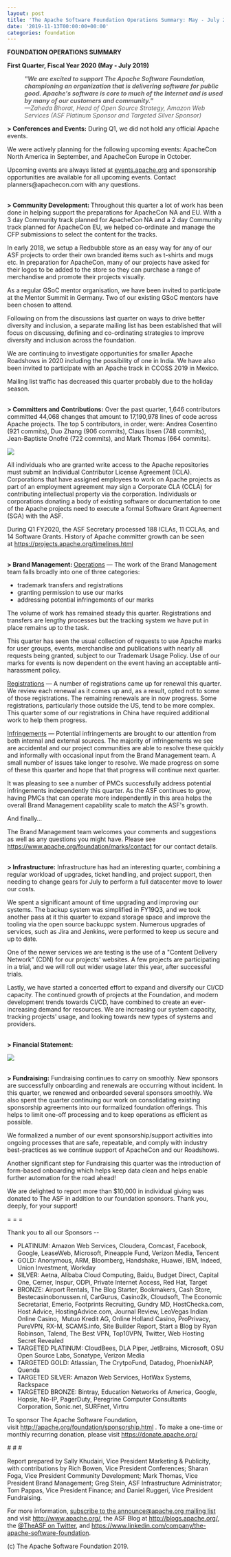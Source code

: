 ```yaml
---
layout: post
title: 'The Apache Software Foundation Operations Summary: May - July 2019'
date: '2019-11-13T00:00:00+00:00'
categories: foundation
---
```

<div><strong>FOUNDATION OPERATIONS SUMMARY</strong></div> 
  <p><strong>First Quarter, Fiscal Year 2020 (May - July 2019)</strong></p> 
  <div> 
    <blockquote style="margin: 0px 0px 0px 40px; border: medium none; padding: 0px;"> 
      <p><strong><em>&quot;</em></strong><em><strong>We are excited to support The Apache Software Foundation, championing an organization that is delivering software for public good. Apache's software is core to much of the Internet and is used by many of our customers and community.&quot;</strong></em><em><strong><br /></strong></em><em>—</em><em>Zaheda Bhorat, Head of Open Source Strategy,&nbsp;</em><em>Amazon Web Services (ASF Platinum Sponsor and Targeted Silver Sponsor)</em></p> 
    </blockquote> 
    <div> 
      <p><strong>&gt; Conferences and&nbsp;</strong><strong>Events</strong><strong>:</strong>&nbsp;During Q1, we did not hold any official Apache events.</p> 
      <p>We were actively planning for the following upcoming events: ApacheCon North America in September, and ApacheCon Europe in October.</p> 
      <p>Upcoming events are always listed at <a href="https://events.apache.org/">events.apache.org</a> and sponsorship opportunities are available for all upcoming events. Contact planners@apachecon.com with any questions.<br /><br /></p> 
      <p><strong>&gt; Community Development</strong><strong>:&nbsp;</strong>Throughout this quarter a lot of work has been done in helping support the preparations for ApacheCon NA and EU. With a 3 day Community track planned for ApacheCon NA and a 2 day Community track planned for ApacheCon EU, we helped co-ordinate and manage the CFP submissions to select the content for the tracks.&nbsp;&nbsp;</p> 
      <p>In early 2018, we setup a Redbubble store as an easy way for any of our ASF projects to order their own branded items such as t-shirts and mugs etc. In preparation for ApacheCon, many of our projects have asked for their logos to be added to the store so they can purchase a range of merchandise and promote their projects visually.</p> 
      <p>As a regular GSoC mentor organisation, we have been invited to participate at the Mentor Summit in Germany. Two of our existing GSoC mentors have been chosen to attend.</p> 
      <p>Following on from the discussions last quarter on ways to drive better diversity and inclusion, a separate mailing list has been established that will focus on discussing, defining and co-ordinating strategies to improve diversity and inclusion across the foundation.</p> 
      <p>We are continuing to investigate opportunities for smaller Apache Roadshows in 2020 including the possibility of one in India. We have also been invited to participate with an Apache track in CCOSS 2019 in Mexico.</p> 
      <p>Mailing list traffic has decreased this quarter probably due to the holiday season.<br /><br /></p> 
      <p><strong>&gt; Committers and Contributions:</strong>&nbsp;Over the past quarter, 1,646 contributors committed 44,068 changes that amount to 17,190,978 lines of code across Apache projects. The top 5 contributors, in order, were: Andrea Cosentino (921 commits), Duo Zhang (906 commits), Claus Ibsen (748 commits), Jean-Baptiste Onofré (722 commits), and Mark Thomas (664 commits).</p> 
      <p> <img src="https://blogs.apache.org/foundation/mediaresource/21610e8f-538d-4568-a5d2-c60446189e04" /></p> 
      <p>All individuals who are granted write access to the Apache repositories must submit an Individual Contributor License Agreement (ICLA). Corporations that have assigned employees to work on Apache projects as part of an employment agreement may sign a Corporate CLA (CCLA) for contributing intellectual property via the corporation.&nbsp;Individuals or corporations donating a body of existing software or documentation to one of the Apache projects need to execute a formal Software Grant Agreement (SGA) with the ASF.&nbsp;</p> 
      <div> 
        <p>During Q1 FY2020, the ASF Secretary processed 188 ICLAs, 11 CCLAs, and 14 Software Grants. History of Apache committer growth can be seen at&nbsp;<a href="https://projects.apache.org/timelines.html">https://projects.apache.org/timelines.html</a><br /><br /></p> 
        <p> </p> 
        <p><strong>&gt; Brand Management:&nbsp;</strong><u>Operations</u> — The work of the Brand Management team falls broadly into one of three categories:</p> 
        <p> </p> 
        <ul> 
          <li>trademark transfers and registrations</li> 
          <li>granting permission to use our marks</li> 
          <li>addressing potential infringements of our marks</li> 
        </ul> 
        <p> </p> 
        <p>The volume of work has remained steady this quarter. Registrations and transfers are lengthy processes but the tracking system we have put in place remains up to the task.</p> 
        <p>This quarter has seen the usual collection of requests to use Apache marks for user groups, events, merchandise and publications with nearly all requests being granted, subject to our Trademark Usage Policy. Use of our marks for events is now dependent on the event having an acceptable anti-harassment policy.</p> 
        <p><u>Registrations</u> <em>—&nbsp;</em>A number of registrations came up for renewal this quarter. We review each renewal as it comes up and, as a result, opted not to some of those registrations. The remaining renewals are in now progress. Some registrations, particularly those outside the US, tend to be more complex. This quarter some of our registrations in China have required additional work to help them progress.</p> 
        <p><u>Infringements</u> <em>—&nbsp;</em>Potential infringements are brought to our attention from both internal and external sources. The majority of infringements we see are accidental and our project communities are able to resolve these quickly and informally with occasional input from the Brand Management team. A small number of issues take longer to resolve. We made progress on some of these this quarter and hope that that progress will continue next quarter.</p> 
        <p>It was pleasing to see a number of PMCs successfully address potential infringements independently this quarter. As the ASF continues to grow, having PMCs that can operate more independently in this area helps the overall Brand Management capability scale to match the ASF's growth.</p> 
        <p>And finally…</p> 
        <p>The Brand Management team welcomes your comments and suggestions as well as any questions you might have. Please see <a href="https://www.apache.org/foundation/marks/contact">https://www.apache.org/foundation/marks/contact</a> for our contact details.</p> 
      </div> 
    </div> 
    <div> 
      <p><strong><br />&gt; Infrastructure:</strong>&nbsp;Infrastructure has had an interesting quarter, combining a regular workload of upgrades, ticket handling, and project support, then needing to change gears for July to perform a full datacenter move to lower our costs.</p> 
      <p>We spent a significant amount of time upgrading and improving our systems. The backup system was simplified in FY19Q3, and we took another pass at it this quarter to expand storage space and improve the tooling via the open source backuppc system. Numerous upgrades of services, such as Jira and Jenkins, were performed to keep us secure and up to date.</p> 
      <p>One of the newer services we are testing is the use of a &quot;Content Delivery Network&quot; (CDN) for our projects' websites. A few projects are participating in a trial, and we will roll out wider usage later this year, after successful trials.</p> 
      <p>Lastly, we have started a concerted effort to expand and diversify our CI/CD capacity. The continued growth of projects at the Foundation, and modern development trends towards CI/CD, have combined to create an ever-increasing demand for resources. We are increasing our system capacity, tracking projects' usage, and looking towards new types of systems and providers.<br /><br /></p> 
      <div> 
        <p><strong>&gt; Financial Statement:</strong></p> 
        <p><img src="https://blogs.apache.org/foundation/mediaresource/08cea458-01a2-42ec-924b-25d7739fedab" /><br /><br /> </p> 
      </div> 
    </div> 
    <div> 
      <p><strong>&gt; Fundraising:</strong>&nbsp;Fundraising continues to carry on smoothly. New sponsors are successfully onboarding and renewals are occurring without incident. In this quarter, we renewed and onboarded several sponsors smoothly. We also spent the quarter continuing our work on consolidating existing sponsorship agreements into our formalized foundation offerings. This helps to limit one-off processing and to keep operations as efficient as possible.</p> 
      <p>We formalized a number of our event sponsorship/support activities into ongoing processes that are safe, repeatable, and comply with industry best-practices as we continue support of ApacheCon and our Roadshows.</p> 
      <p>Another significant step for Fundraising this quarter was the introduction of form-based onboarding which helps keep data clean and helps enable further automation for the road ahead!</p> 
      <p>We are delighted to report more than $10,000 in individual giving was donated to The ASF in addition to our foundation sponsors. Thank you, deeply, for your support!</p> 
      <p>= = =&nbsp;</p> 
      <p>Thank you to all our Sponsors --</p> 
      <p> </p> 
      <ul> 
        <li>PLATINUM: Amazon Web Services, Cloudera, Comcast, Facebook, Google, LeaseWeb, Microsoft, Pineapple Fund, Verizon Media, Tencent</li> 
        <li>GOLD: Anonymous, ARM, Bloomberg, Handshake, Huawei, IBM, Indeed, Union Investment, Workday</li> 
        <li>SILVER: Aetna, Alibaba Cloud Computing, Baidu, Budget Direct, Capital One, Cerner, Inspur, ODPi, Private Internet Access, Red Hat, Target</li> 
        <li>BRONZE: Airport Rentals, The Blog Starter, Bookmakers, Cash Store, Bestecasinobonussen.nl, CarGurus, Casino2k, Cloudsoft, The Economic Secretariat, Emerio, Footprints Recruiting, Gundry MD, HostChecka.com, Host Advice, HostingAdvice.com, Journal Review, LeoVegas Indian Online Casino,&nbsp; Mutuo Kredit AG, Online Holland Casino, ProPrivacy, PureVPN, RX-M, SCAMS.info, Site Builder Report, Start a Blog by Ryan Robinson, Talend, The Best VPN, Top10VPN, Twitter, Web Hosting Secret Revealed</li> 
        <li>TARGETED PLATINUM:&nbsp;CloudBees, DLA Piper, JetBrains, Microsoft, OSU Open Source Labs, Sonatype, Verizon Media
          </li> 
        <li>TARGETED GOLD: Atlassian, The CrytpoFund, Datadog, PhoenixNAP, Quenda</li> 
        <li>TARGETED SILVER: Amazon Web Services, HotWax Systems, Rackspace</li> 
        <li>TARGETED BRONZE: Bintray, Education Networks of America, Google, Hopsie, No-IP, PagerDuty, Peregrine Computer Consultants Corporation, Sonic.net, SURFnet, Virtru</li> 
      </ul> 
      <p>To sponsor The Apache Software Foundation, visit&nbsp;<a href="http://apache.org/foundation/sponsorship.html">http://apache.org/foundation/sponsorship.html</a>&nbsp;. To make a one-time or monthly recurring donation, please visit&nbsp;<a href="https://donate.apache.org/">https://donate.apache.org/</a></p> 
      <p># # #</p> 
    </div> 
    <div> 
      <p>Report prepared by Sally Khudairi, Vice President Marketing &amp; Publicity, with contributions by Rich Bowen, Vice President Conferences; Sharan Foga, Vice President Community Development; Mark Thomas, Vice President Brand Management; Greg Stein, ASF Infrastructure Administrator; Tom Pappas, Vice President Finance; and Daniel Ruggeri, Vice President Fundraising.</p> 
      <p>For more information, <a href="http://apache.org/foundation/mailinglists.html#foundation-announce">subscribe to the announce@apache.org mailing list</a> and visit <a href="http://www.apache.org/">http://www.apache.org/</a>, the ASF Blog at <a href="http://blogs.apache.org/">http://blogs.apache.org/</a>, the <a href="https://twitter.com/TheASF">@TheASF on Twitter</a>, and <a href="https://www.linkedin.com/company/the-apache-software-foundation">https://www.linkedin.com/company/the-apache-software-foundation</a>.<br /></p> 
    </div> 
  </div> 
  <p>(c) The Apache Software Foundation 2019.</p>
